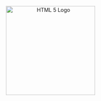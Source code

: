 <p align="center">
  <img src="./img/html-5.svg" alt="HTML 5 Logo" width="240" height="240" />
</p>
